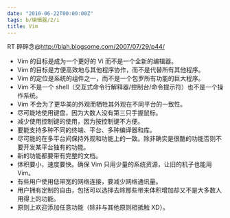 ```yaml
---
date: "2010-06-22T00:00:00Z"
tags: b/编辑器/2/i
title: Vim
---
```


RT 碎碎念@<http://blah.blogsome.com/2007/07/29/p44/>

* Vim 的目标是成为一个更好的 Vi 而不是一个全新的编辑器。
* Vim 的目标是方便高效地与其他程序协作，而不是代替所有其他程序。
* Vim 的定位是系统的组件之一，而不是一个包罗所有功能的巨大程序。
* Vim 不是一个 shell（交互式命令行解释器/控制台/命令提示符）也不是一个操作系统。
* Vim 不会为了更华美的外观而牺牲其外观在不同平台的一致性。
* 尽可能地使用键盘，因为大数人没有第三只手握鼠标。
* 减少使用控制键的使用，因为按控制键不方便。
* 要能支持多种不同的终端、平台、多种编译器和库。
* 尽可能的在多平台间保持外观和功能上的一致。除非确实是很酷的功能否则不要开发某平台独有的功能。
* 新的功能都要带有完整的文档。
* 体积要小，速度要快。确保 Vim 只用少量的系统资源，让旧的机子也能用  Vim。
* 有些用户使用低带宽的网络连接，要减少网络通讯量。
* 用户拥有定制的自由，包括可以选择去除那些带来体积增加却又不是大多数人用得上的功能。
* 原则上欢迎添加任意功能（除非与其他原则相抵触 XD）。
